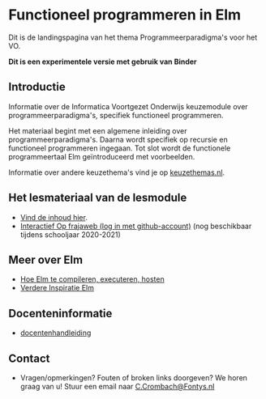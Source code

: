 # Functioneel programmeren in Elm
Dit is de landingspagina van het thema Programmeerparadigma's voor het VO. 

**Dit is een experimentele versie met gebruik van Binder**

## Introductie

Informatie over de Informatica Voortgezet Onderwijs keuzemodule over programmeerparadigma's, specifiek functioneel programmeren.

Het materiaal begint met een algemene inleiding over programmeerparadigma's. Daarna wordt specifiek op recursie en functioneel programmeren ingegaan. Tot slot wordt de functionele programmeertaal Elm geïntroduceerd met voorbeelden.

Informatie over andere keuzethema's vind je op
[keuzethemas.nl](https://keuzethemas.nl/).

## Het lesmateriaal van de lesmodule

+ [Vind de inhoud hier](notebooks/Welcome).
+ [Interactief Op frajaweb (log in met github-account)](https://jupyterhub.frajaweb.com/hub/login) (nog beschikbaar tijdens schooljaar 2020-2021)


## Meer over Elm

+ [Hoe Elm te compileren, executeren, hosten](host/)
+ [Verdere Inspiratie Elm](allsorts)



## Docenteninformatie 

+ [docentenhandleiding](docentinfo/docentenhandleiding)


## Contact

+ Vragen/opmerkingen? Fouten of broken links doorgeven? We horen graag van u! Stuur een email naar 
[C.Crombach@Fontys.nl](mailto:C.Crombach@Fontys.nl)
